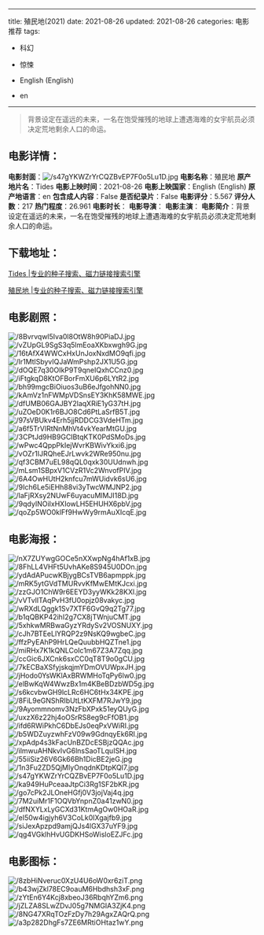 
---
title: 殖民地(2021)
date: 2021-08-26
updated: 2021-08-26
categories: 电影推荐
tags:
- 科幻
- 惊悚

- English (English)
- en
---


> 背景设定在遥远的未来，一名在饱受摧残的地球上遭遇海难的女宇航员必须决定荒地剩余人口的命运。

## **电影详情**：

**电影封面**：<img src="https://image.tmdb.org/t/p/w200/s47gYKWZrYrCQZBvEP7F0o5Lu1D.jpg" alt="/s47gYKWZrYrCQZBvEP7F0o5Lu1D.jpg" title="/s47gYKWZrYrCQZBvEP7F0o5Lu1D.jpg">
**电影名称**：殖民地
**原产地片名**：Tides
**电影上映时间**：2021-08-26
**电影上映国家**：English (English)
**原产地语言**：en
**包含成人内容**：False
**是否纪录片**：False
**电影评分**：5.567
**评分人数**：217
**热门程度**：26.961
**电影时长**：
**电影导演**：
**电影主演**：
**电影简介**：背景设定在遥远的未来，一名在饱受摧残的地球上遭遇海难的女宇航员必须决定荒地剩余人口的命运。

## **下载地址**：
[Tides |专业的种子搜索、磁力链接搜索引擎](https://movie.amd794.com:2083/?search=Tides&ordering=&mode=match_phrase&page_size=10&page=1)

[殖民地 |专业的种子搜索、磁力链接搜索引擎](https://movie.amd794.com:2083/?search=%E6%AE%96%E6%B0%91%E5%9C%B0&ordering=&mode=match_phrase&page_size=10&page=1)
 

## **电影剧照**：
<img src="https://image.tmdb.org/t/p/original/8Bvrvqwl5Iva0l8OtW8h90PiaDJ.jpg" alt="/8Bvrvqwl5Iva0l8OtW8h90PiaDJ.jpg" title="/8Bvrvqwl5Iva0l8OtW8h90PiaDJ.jpg"><img src="https://image.tmdb.org/t/p/original/vZUpGL9SgS3q5lmEoaXKbxwgh9G.jpg" alt="/vZUpGL9SgS3q5lmEoaXKbxwgh9G.jpg" title="/vZUpGL9SgS3q5lmEoaXKbxwgh9G.jpg"><img src="https://image.tmdb.org/t/p/original/16tAfX4WWCxHxUnJoxNxdMO9qfi.jpg" alt="/16tAfX4WWCxHxUnJoxNxdMO9qfi.jpg" title="/16tAfX4WWCxHxUnJoxNxdMO9qfi.jpg"><img src="https://image.tmdb.org/t/p/original/lr1MtlSbyvIQJaWmPshp2JX1U5G.jpg" alt="/lr1MtlSbyvIQJaWmPshp2JX1U5G.jpg" title="/lr1MtlSbyvIQJaWmPshp2JX1U5G.jpg"><img src="https://image.tmdb.org/t/p/original/dOQE7q30OIkP9T9qneIQxhCCnz0.jpg" alt="/dOQE7q30OIkP9T9qneIQxhCCnz0.jpg" title="/dOQE7q30OIkP9T9qneIQxhCCnz0.jpg"><img src="https://image.tmdb.org/t/p/original/iFtgkqD8KtOFBorFmXU6p6LYtR2.jpg" alt="/iFtgkqD8KtOFBorFmXU6p6LYtR2.jpg" title="/iFtgkqD8KtOFBorFmXU6p6LYtR2.jpg"><img src="https://image.tmdb.org/t/p/original/bh99mgcBiOiuos3uB6eJfgohNN0.jpg" alt="/bh99mgcBiOiuos3uB6eJfgohNN0.jpg" title="/bh99mgcBiOiuos3uB6eJfgohNN0.jpg"><img src="https://image.tmdb.org/t/p/original/kAmVz1nFWMpVDSnsEY3KhK58MWE.jpg" alt="/kAmVz1nFWMpVDSnsEY3KhK58MWE.jpg" title="/kAmVz1nFWMpVDSnsEY3KhK58MWE.jpg"><img src="https://image.tmdb.org/t/p/original/dfUMB06GAJBY2laqXRiE1yG37tH.jpg" alt="/dfUMB06GAJBY2laqXRiE1yG37tH.jpg" title="/dfUMB06GAJBY2laqXRiE1yG37tH.jpg"><img src="https://image.tmdb.org/t/p/original/uZOeD0K1r6BJO8Cd6PtLaSrfB5T.jpg" alt="/uZOeD0K1r6BJO8Cd6PtLaSrfB5T.jpg" title="/uZOeD0K1r6BJO8Cd6PtLaSrfB5T.jpg"><img src="https://image.tmdb.org/t/p/original/97sVBUkv4Erh5jjRDDCG3VdeHTm.jpg" alt="/97sVBUkv4Erh5jjRDDCG3VdeHTm.jpg" title="/97sVBUkv4Erh5jjRDDCG3VdeHTm.jpg"><img src="https://image.tmdb.org/t/p/original/a6f5TrVlRtNnMhVt4vkYearMtGU.jpg" alt="/a6f5TrVlRtNnMhVt4vkYearMtGU.jpg" title="/a6f5TrVlRtNnMhVt4vkYearMtGU.jpg"><img src="https://image.tmdb.org/t/p/original/3CPtJd9HB9GCIBtqKTK0PdSMoDs.jpg" alt="/3CPtJd9HB9GCIBtqKTK0PdSMoDs.jpg" title="/3CPtJd9HB9GCIBtqKTK0PdSMoDs.jpg"><img src="https://image.tmdb.org/t/p/original/wPwc4QppPkIejWvrKBWivYkxi6.jpg" alt="/wPwc4QppPkIejWvrKBWivYkxi6.jpg" title="/wPwc4QppPkIejWvrKBWivYkxi6.jpg"><img src="https://image.tmdb.org/t/p/original/vOZr1IJRQheEJrLwvk2WRe950nu.jpg" alt="/vOZr1IJRQheEJrLwvk2WRe950nu.jpg" title="/vOZr1IJRQheEJrLwvk2WRe950nu.jpg"><img src="https://image.tmdb.org/t/p/original/qf3CBM7uEL98qQL0qxk30UUdnwh.jpg" alt="/qf3CBM7uEL98qQL0qxk30UUdnwh.jpg" title="/qf3CBM7uEL98qQL0qxk30UUdnwh.jpg"><img src="https://image.tmdb.org/t/p/original/mLsm1SBpxV1CVzR1Vc2WnvofPIV.jpg" alt="/mLsm1SBpxV1CVzR1Vc2WnvofPIV.jpg" title="/mLsm1SBpxV1CVzR1Vc2WnvofPIV.jpg"><img src="https://image.tmdb.org/t/p/original/6A4OwHUtH2knfcu7mWUidvk6sU6.jpg" alt="/6A4OwHUtH2knfcu7mWUidvk6sU6.jpg" title="/6A4OwHUtH2knfcu7mWUidvk6sU6.jpg"><img src="https://image.tmdb.org/t/p/original/9Ich6Le5iEHh88vi3yTwcWMJNP2.jpg" alt="/9Ich6Le5iEHh88vi3yTwcWMJNP2.jpg" title="/9Ich6Le5iEHh88vi3yTwcWMJNP2.jpg"><img src="https://image.tmdb.org/t/p/original/laFjRXsy2NUwF6uyacuMlMJI18D.jpg" alt="/laFjRXsy2NUwF6uyacuMlMJI18D.jpg" title="/laFjRXsy2NUwF6uyacuMlMJI18D.jpg"><img src="https://image.tmdb.org/t/p/original/9qdyINOiIxHXIowLH5EHUHX6pbV.jpg" alt="/9qdyINOiIxHXIowLH5EHUHX6pbV.jpg" title="/9qdyINOiIxHXIowLH5EHUHX6pbV.jpg"><img src="https://image.tmdb.org/t/p/original/qoZp5WO0klFf9HwWy9rmAuXIcqE.jpg" alt="/qoZp5WO0klFf9HwWy9rmAuXIcqE.jpg" title="/qoZp5WO0klFf9HwWy9rmAuXIcqE.jpg">

## **电影海报**：
<img src="https://image.tmdb.org/t/p/original/nX7ZUYwgGOCe5nXXwpNg4hAf1xB.jpg" alt="/nX7ZUYwgGOCe5nXXwpNg4hAf1xB.jpg" title="/nX7ZUYwgGOCe5nXXwpNg4hAf1xB.jpg"><img src="https://image.tmdb.org/t/p/original/8FhLL4VHFt5UvhAKe8S945U0DOn.jpg" alt="/8FhLL4VHFt5UvhAKe8S945U0DOn.jpg" title="/8FhLL4VHFt5UvhAKe8S945U0DOn.jpg"><img src="https://image.tmdb.org/t/p/original/ydAdAPucwKBjygBCsTVB6apmppk.jpg" alt="/ydAdAPucwKBjygBCsTVB6apmppk.jpg" title="/ydAdAPucwKBjygBCsTVB6apmppk.jpg"><img src="https://image.tmdb.org/t/p/original/mRK5ytGVdTMURvvKfMwEMtKJcxi.jpg" alt="/mRK5ytGVdTMURvvKfMwEMtKJcxi.jpg" title="/mRK5ytGVdTMURvvKfMwEMtKJcxi.jpg"><img src="https://image.tmdb.org/t/p/original/zzGJO1ChW9r6EEYD3yyWKk28KXl.jpg" alt="/zzGJO1ChW9r6EEYD3yyWKk28KXl.jpg" title="/zzGJO1ChW9r6EEYD3yyWKk28KXl.jpg"><img src="https://image.tmdb.org/t/p/original/vVTvlITAqPvH3fU0opjz08vakyc.jpg" alt="/vVTvlITAqPvH3fU0opjz08vakyc.jpg" title="/vVTvlITAqPvH3fU0opjz08vakyc.jpg"><img src="https://image.tmdb.org/t/p/original/wRXdLQggk1Sv7XTF6GvQ9q2Tg77.jpg" alt="/wRXdLQggk1Sv7XTF6GvQ9q2Tg77.jpg" title="/wRXdLQggk1Sv7XTF6GvQ9q2Tg77.jpg"><img src="https://image.tmdb.org/t/p/original/b1qQBKP42ihI2g7CX8jTWnjuCMT.jpg" alt="/b1qQBKP42ihI2g7CX8jTWnjuCMT.jpg" title="/b1qQBKP42ihI2g7CX8jTWnjuCMT.jpg"><img src="https://image.tmdb.org/t/p/original/5xhkwMRBwaGyzYRdySv2VOSNUXY.jpg" alt="/5xhkwMRBwaGyzYRdySv2VOSNUXY.jpg" title="/5xhkwMRBwaGyzYRdySv2VOSNUXY.jpg"><img src="https://image.tmdb.org/t/p/original/cJh7BTEeLlYRQP2z9NsKQ9wgbeC.jpg" alt="/cJh7BTEeLlYRQP2z9NsKQ9wgbeC.jpg" title="/cJh7BTEeLlYRQP2z9NsKQ9wgbeC.jpg"><img src="https://image.tmdb.org/t/p/original/ffzPyEAhP9HrLQeQuubbHQZTne1.jpg" alt="/ffzPyEAhP9HrLQeQuubbHQZTne1.jpg" title="/ffzPyEAhP9HrLQeQuubbHQZTne1.jpg"><img src="https://image.tmdb.org/t/p/original/miRHx7K1kQNLCoIc1m67Z3A7Zqq.jpg" alt="/miRHx7K1kQNLCoIc1m67Z3A7Zqq.jpg" title="/miRHx7K1kQNLCoIc1m67Z3A7Zqq.jpg"><img src="https://image.tmdb.org/t/p/original/ccGic6JXCnk6sxCC0qT8T9o0gCU.jpg" alt="/ccGic6JXCnk6sxCC0qT8T9o0gCU.jpg" title="/ccGic6JXCnk6sxCC0qT8T9o0gCU.jpg"><img src="https://image.tmdb.org/t/p/original/7kECBaXSfyjskqjmYDmOVUWpxJH.jpg" alt="/7kECBaXSfyjskqjmYDmOVUWpxJH.jpg" title="/7kECBaXSfyjskqjmYDmOVUWpxJH.jpg"><img src="https://image.tmdb.org/t/p/original/jHodo0YsWKlAxBRWMHoTqPy6lw0.jpg" alt="/jHodo0YsWKlAxBRWMHoTqPy6lw0.jpg" title="/jHodo0YsWKlAxBRWMHoTqPy6lw0.jpg"><img src="https://image.tmdb.org/t/p/original/elBwKqW4WwzBx1m4KBeBDzbWD5g.jpg" alt="/elBwKqW4WwzBx1m4KBeBDzbWD5g.jpg" title="/elBwKqW4WwzBx1m4KBeBDzbWD5g.jpg"><img src="https://image.tmdb.org/t/p/original/s6kcvbwGH9lcLRc6HC6tHx34KPE.jpg" alt="/s6kcvbwGH9lcLRc6HC6tHx34KPE.jpg" title="/s6kcvbwGH9lcLRc6HC6tHx34KPE.jpg"><img src="https://image.tmdb.org/t/p/original/8FiL9eGNShRIbUtLtKXFM7RJwY9.jpg" alt="/8FiL9eGNShRIbUtLtKXFM7RJwY9.jpg" title="/8FiL9eGNShRIbUtLtKXFM7RJwY9.jpg"><img src="https://image.tmdb.org/t/p/original/9Ayommnomv3NzFbXPxk51eyQUyG.jpg" alt="/9Ayommnomv3NzFbXPxk51eyQUyG.jpg" title="/9Ayommnomv3NzFbXPxk51eyQUyG.jpg"><img src="https://image.tmdb.org/t/p/original/uxzX6z22hj4oOSrRS8eg9cFfOB1.jpg" alt="/uxzX6z22hj4oOSrRS8eg9cFfOB1.jpg" title="/uxzX6z22hj4oOSrRS8eg9cFfOB1.jpg"><img src="https://image.tmdb.org/t/p/original/ifd6RWiPkhC6DbEJs0eqPxVWiRI.jpg" alt="/ifd6RWiPkhC6DbEJs0eqPxVWiRI.jpg" title="/ifd6RWiPkhC6DbEJs0eqPxVWiRI.jpg"><img src="https://image.tmdb.org/t/p/original/b5WDZuyzwhFzV09w9GdnqyEk6RI.jpg" alt="/b5WDZuyzwhFzV09w9GdnqyEk6RI.jpg" title="/b5WDZuyzwhFzV09w9GdnqyEk6RI.jpg"><img src="https://image.tmdb.org/t/p/original/xpAdp4s3kFacUnBZDcESBjzQQAc.jpg" alt="/xpAdp4s3kFacUnBZDcESBjzQQAc.jpg" title="/xpAdp4s3kFacUnBZDcESBjzQQAc.jpg"><img src="https://image.tmdb.org/t/p/original/ilmwuAHNkvIvG6lnsSaoTLquISH.jpg" alt="/ilmwuAHNkvIvG6lnsSaoTLquISH.jpg" title="/ilmwuAHNkvIvG6lnsSaoTLquISH.jpg"><img src="https://image.tmdb.org/t/p/original/55iiSiz26V6Gk66Bh1DicBE2jeG.jpg" alt="/55iiSiz26V6Gk66Bh1DicBE2jeG.jpg" title="/55iiSiz26V6Gk66Bh1DicBE2jeG.jpg"><img src="https://image.tmdb.org/t/p/original/1n3Fu2ZD5QjMIyOnqdnKDtpKQI7.jpg" alt="/1n3Fu2ZD5QjMIyOnqdnKDtpKQI7.jpg" title="/1n3Fu2ZD5QjMIyOnqdnKDtpKQI7.jpg"><img src="https://image.tmdb.org/t/p/original/s47gYKWZrYrCQZBvEP7F0o5Lu1D.jpg" alt="/s47gYKWZrYrCQZBvEP7F0o5Lu1D.jpg" title="/s47gYKWZrYrCQZBvEP7F0o5Lu1D.jpg"><img src="https://image.tmdb.org/t/p/original/ka949HuPceaaJtpCi3Rg1SF2bKR.jpg" alt="/ka949HuPceaaJtpCi3Rg1SF2bKR.jpg" title="/ka949HuPceaaJtpCi3Rg1SF2bKR.jpg"><img src="https://image.tmdb.org/t/p/original/go7cPk2JLOneHGfj0V3jojVaj4q.jpg" alt="/go7cPk2JLOneHGfj0V3jojVaj4q.jpg" title="/go7cPk2JLOneHGfj0V3jojVaj4q.jpg"><img src="https://image.tmdb.org/t/p/original/7M2uiMr1F1OQVbYnpnZ0a41zwN0.jpg" alt="/7M2uiMr1F1OQVbYnpnZ0a41zwN0.jpg" title="/7M2uiMr1F1OQVbYnpnZ0a41zwN0.jpg"><img src="https://image.tmdb.org/t/p/original/dfNXYLxLyGCXd31KtmAgOw0HOaR.jpg" alt="/dfNXYLxLyGCXd31KtmAgOw0HOaR.jpg" title="/dfNXYLxLyGCXd31KtmAgOw0HOaR.jpg"><img src="https://image.tmdb.org/t/p/original/eI50w4igjyh6V3CoLk0IXgajfb9.jpg" alt="/eI50w4igjyh6V3CoLk0IXgajfb9.jpg" title="/eI50w4igjyh6V3CoLk0IXgajfb9.jpg"><img src="https://image.tmdb.org/t/p/original/siJexApzpd9amjQJs4lGX37uYF9.jpg" alt="/siJexApzpd9amjQJs4lGX37uYF9.jpg" title="/siJexApzpd9amjQJs4lGX37uYF9.jpg"><img src="https://image.tmdb.org/t/p/original/qg4VGklhHvUGDKHSoWisloEZJFc.jpg" alt="/qg4VGklhHvUGDKHSoWisloEZJFc.jpg" title="/qg4VGklhHvUGDKHSoWisloEZJFc.jpg">

## **电影图标**：
<img src="https://image.tmdb.org/t/p/original/8zbHiNveruc0XzU4U6oW0xr6ziT.png" alt="/8zbHiNveruc0XzU4U6oW0xr6ziT.png" title="/8zbHiNveruc0XzU4U6oW0xr6ziT.png"><img src="https://image.tmdb.org/t/p/original/b43wjZkl78EC9oauM6Hbdhsh3xF.png" alt="/b43wjZkl78EC9oauM6Hbdhsh3xF.png" title="/b43wjZkl78EC9oauM6Hbdhsh3xF.png"><img src="https://image.tmdb.org/t/p/original/zYtEn6Y4Kcj8xbeoJ36RbqhYZm6.png" alt="/zYtEn6Y4Kcj8xbeoJ36RbqhYZm6.png" title="/zYtEn6Y4Kcj8xbeoJ36RbqhYZm6.png"><img src="https://image.tmdb.org/t/p/original/jZLZA8SLwZDvJ05g7NMGIA3ZjK4.png" alt="/jZLZA8SLwZDvJ05g7NMGIA3ZjK4.png" title="/jZLZA8SLwZDvJ05g7NMGIA3ZjK4.png"><img src="https://image.tmdb.org/t/p/original/8NG47XRqTOzFzDy7h29AgxZAQrQ.png" alt="/8NG47XRqTOzFzDy7h29AgxZAQrQ.png" title="/8NG47XRqTOzFzDy7h29AgxZAQrQ.png"><img src="https://image.tmdb.org/t/p/original/a3p282DhgFs7ZE6MRtiOHtaz1wY.png" alt="/a3p282DhgFs7ZE6MRtiOHtaz1wY.png" title="/a3p282DhgFs7ZE6MRtiOHtaz1wY.png">
